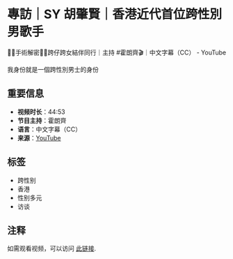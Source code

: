 # 專訪｜SY 胡肇賢｜香港近代首位跨性別男歌手

🏳️‍⚧️手術解密🏳️‍🌈跨仔跨女結伴同行｜主持 #霍朗齊🎬｜中文字幕（CC） - YouTube

我身份就是一個跨性別男士的身份

## 重要信息

- **视频时长**：44:53
- **节目主持**：霍朗齊
- **语言**：中文字幕（CC）
- **来源**：[YouTube](https://www.youtube.com)

## 标签

- 跨性别
- 香港
- 性别多元
- 访谈

## 注释

如需观看视频，可以访问 [此链接](https://www.youtube.com).